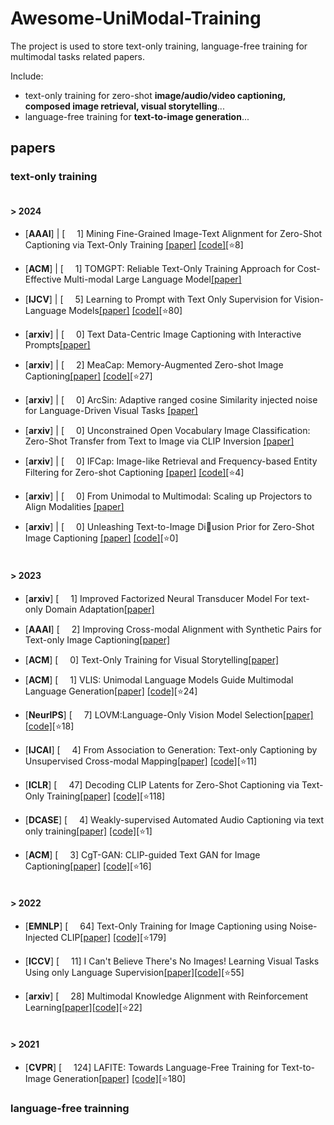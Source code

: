 # Awesome-UniModal-Training
The project is used to store text-only training, language-free training for multimodal tasks related papers.

Include:
- text-only training for zero-shot **image/audio/video captioning, composed image retrieval, visual storytelling**...
- language-free training for **text-to-image generation**...
## papers
### text-only training
#### <br/>> **2024**

* [**AAAI**] | [<img src="https://github.com/user-attachments/assets/c30947ec-4d5a-424d-89eb-583d8efd2801" width="15"> 1] Mining Fine-Grained Image-Text Alignment for Zero-Shot Captioning via Text-Only Training    [[paper]](https://arxiv.org/abs/2401.02347)  [[code]](https://github.com/Artanic30/MacCap)[⭐8]<br/>

* [**ACM**] | [<img src="https://github.com/user-attachments/assets/c30947ec-4d5a-424d-89eb-583d8efd2801" width="15"> 1] TOMGPT: Reliable Text-Only Training Approach for Cost-Effective Multi-modal Large Language Model[[paper]](https://dl.acm.org/doi/abs/10.1145/3654674)<br/>

* [**IJCV**] | [<img src="https://github.com/user-attachments/assets/c30947ec-4d5a-424d-89eb-583d8efd2801" width="15"> 5]  Learning to Prompt with Text Only Supervision for Vision-Language Models[[paper]](https://arxiv.org/abs/2401.02418)  [[code]](https://github.com/muzairkhattak/ProText)[⭐80]<br/>

* [**arxiv**] | [<img src="https://github.com/user-attachments/assets/c30947ec-4d5a-424d-89eb-583d8efd2801" width="15"> 0] Text Data-Centric Image Captioning with Interactive Prompts[[paper]](https://arxiv.org/abs/2403.19193)<br/>
* [**arxiv**] | [<img src="https://github.com/user-attachments/assets/c30947ec-4d5a-424d-89eb-583d8efd2801" width="15"> 2]  MeaCap: Memory-Augmented Zero-shot Image Captioning[[paper]](https://www.semanticscholar.org/paper/70faf1731707ddb329877031a00d4b262902ba3c)  [[code]](https://github.com/joeyz0z/MeaCap)[⭐27]<br/>
* [**arxiv**] | [<img src="https://github.com/user-attachments/assets/c30947ec-4d5a-424d-89eb-583d8efd2801" width="15"> 0]  ArcSin: Adaptive ranged cosine Similarity injected noise for Language-Driven Visual Tasks    [[paper]](https://arxiv.org/abs/2402.17298)<br/>
* [**arxiv**] | [<img src="https://github.com/user-attachments/assets/c30947ec-4d5a-424d-89eb-583d8efd2801" width="15"> 0]  Unconstrained Open Vocabulary Image Classification: Zero-Shot Transfer from Text to Image via CLIP Inversion    [[paper]](https://arxiv.org/abs/2407.11211)<br/>
* [**arxiv**] | [<img src="https://github.com/user-attachments/assets/c30947ec-4d5a-424d-89eb-583d8efd2801" width="15"> 0]  IFCap: Image-like Retrieval and Frequency-based Entity Filtering
for Zero-shot Captioning    [[paper]](https://arxiv.org/pdf/2409.18046)   [[code]](https://github.com/boreng0817/IFCap)[⭐4]<br/>
* [**arxiv**] | [<img src="https://github.com/user-attachments/assets/c30947ec-4d5a-424d-89eb-583d8efd2801" width="15"> 0]  From Unimodal to Multimodal: Scaling up Projectors to Align Modalities    [[paper]](https://arxiv.org/abs/2409.19425)<br/>
* [**arxiv**] | [<img src="https://github.com/user-attachments/assets/c30947ec-4d5a-424d-89eb-583d8efd2801" width="15"> 0]  Unleashing Text-to-Image Diusion Prior for Zero-Shot Image Captioning    [[paper]](https://www.ecva.net/papers/eccv_2024/papers_ECCV/papers/07445.pdf)      [[code]](https://jianjieluo.github.io/SynthImgCap)[⭐0]<br/>

#### <br/>> **2023**
* [**arxiv**] [<img src="https://github.com/user-attachments/assets/c30947ec-4d5a-424d-89eb-583d8efd2801" width="15"> 1] Improved Factorized Neural Transducer Model For text-only Domain Adaptation[[paper]](https://arxiv.org/abs/2309.09524) <br/>
* [**AAAI**] [<img src="https://github.com/user-attachments/assets/c30947ec-4d5a-424d-89eb-583d8efd2801" width="15"> 2] Improving Cross-modal Alignment with Synthetic Pairs for Text-only Image Captioning[[paper]](https://arxiv.org/abs/2312.08865)  <br/>
* [**ACM**] [<img src="https://github.com/user-attachments/assets/c30947ec-4d5a-424d-89eb-583d8efd2801" width="15"> 0] Text-Only Training for Visual Storytelling[[paper]](https://arxiv.org/abs/2308.08881)  <br/>
* [**ACM**] [<img src="https://github.com/user-attachments/assets/c30947ec-4d5a-424d-89eb-583d8efd2801" width="15"> 1] VLIS: Unimodal Language Models Guide Multimodal Language Generation[[paper]](https://arxiv.org/abs/2310.09767)  [[code]](https://github.com/jiwanchung/vlis)[⭐24] <br/>

* [**NeurlPS**] [<img src="https://github.com/user-attachments/assets/c30947ec-4d5a-424d-89eb-583d8efd2801" width="15"> 7] LOVM:Language-Only Vision Model Selection[[paper]](https://arxiv.org/abs/2306.08893)  [[code]](https://github.com/orrzohar/LOVM)[⭐18]<br/>
* [**IJCAI**] [<img src="https://github.com/user-attachments/assets/c30947ec-4d5a-424d-89eb-583d8efd2801" width="15"> 4] From Association to Generation: Text-only Captioning by Unsupervised Cross-modal Mapping[[paper]](https://arxiv.org/abs/2304.13273)  [[code]](https://github.com/junyangwang0410/Knight)[⭐11]<br/>
* [**ICLR**] [<img src="https://github.com/user-attachments/assets/c30947ec-4d5a-424d-89eb-583d8efd2801" width="15"> 47] Decoding CLIP Latents for Zero-Shot Captioning via Text-Only Training[[paper]](https://arxiv.org/abs/2303.03032)  [[code]](https://github.com/dhg-wei/DeCap)[⭐118]<br/>
* [**DCASE**] [<img src="https://github.com/user-attachments/assets/c30947ec-4d5a-424d-89eb-583d8efd2801" width="15"> 4] Weakly-supervised Automated Audio Captioning via text only training[[paper]](https://arxiv.org/abs/2309.12242)  [[code]](https://github.com/zelaki/wsac)[⭐1]<br/>
* [**ACM**] [<img src="https://github.com/user-attachments/assets/c30947ec-4d5a-424d-89eb-583d8efd2801" width="15"> 3] CgT-GAN: CLIP-guided Text GAN for Image Captioning[[paper]](https://arxiv.org/abs/2308.12045)  [[code]](https://github.com/Lihr747/CgtGAN)[⭐16]<br/>


#### <br/>> **2022**
* [**EMNLP**] [<img src="https://github.com/user-attachments/assets/c30947ec-4d5a-424d-89eb-583d8efd2801" width="15"> 64] Text-Only Training for Image Captioning using Noise-Injected CLIP[[paper]](https://arxiv.org/abs/2211.00575)  [[code]](https://github.com/DavidHuji/CapDec)[⭐179]<br/>

* [**ICCV**] [<img src="https://github.com/user-attachments/assets/c30947ec-4d5a-424d-89eb-583d8efd2801" width="15"> 11] I Can't Believe There's No Images! Learning Visual Tasks Using only Language Supervision[[paper]](https://arxiv.org/abs/2211.09778)[[code]](https://github.com/allenai/close)[⭐55]<br/>

* [**arxiv**] [<img src="https://github.com/user-attachments/assets/c30947ec-4d5a-424d-89eb-583d8efd2801" width="15"> 28] Multimodal Knowledge Alignment with Reinforcement Learning[[paper]](https://arxiv.org/abs/2205.12630)[[code]](https://github.com/jiwanchung/esper)[⭐22]<br/>
#### <br/>> **2021**

* [**CVPR**] [<img src="https://github.com/user-attachments/assets/c30947ec-4d5a-424d-89eb-583d8efd2801" width="15"> 124] LAFITE: Towards Language-Free Training for Text-to-Image Generation[[paper]](https://arxiv.org/abs/2111.13792)  [[code]](https://github.com/drboog/Lafite)[⭐180]<br/>

### language-free trainning
